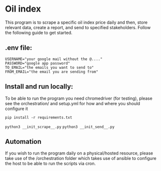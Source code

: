 # Oil index

This program is to scrape a specific oil index price daily and then, store relevant data, create a report, and send to specified stakeholders.
Follow the following guide to get started.

## .env file:

```
USERNAME="your google mail without the @...."
PASSWORD="google app password"
TO_EMAIL="the emails you want to send to"
FROM_EMAIL="the email you are sending from"

```


## Install and run locally:

To be able to run the program you need chromedriver (for testing), please see the orchestration/ and setup.yml for how and where you should configure it


```pip install -r requirements.txt```

```python3 __init_scrape__.py```
```python3 __init_send__.py```


## Automation

If you wish to run the program daily on a physical/hosted resource, please take use of the /orchestration folder which takes use of ansible to configure the host to be able to run the scripts via cron.

